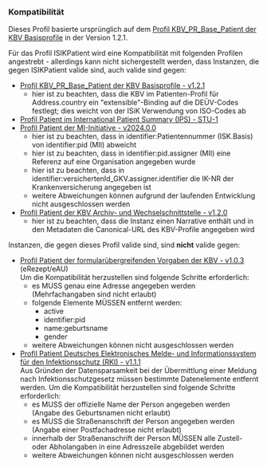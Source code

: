 ### Kompatibilität

Dieses Profil basierte ursprünglich auf dem [Profil KBV_PR_Base_Patient der KBV Basisprofile](https://simplifier.net/base1x0/kbv_pr_base_patient) in der Version 1.2.1.

Für das Profil ISIKPatient wird eine Kompatibilität mit folgenden Profilen angestrebt - allerdings kann nicht sichergestellt werden, dass Instanzen, die gegen ISIKPatient valide sind, auch valide sind gegen:
* [Profil KBV_PR_Base_Patient der KBV Basisprofile - v1.2.1](https://simplifier.net/packages/kbv.basis/1.2.1)
  * hier ist zu beachten, dass die KBV im Patienten-Profil für Address.country ein "extensible"-Binding auf die DEÜV-Codes festlegt; dies weicht von der ISiK Verwendung von ISO-Codes ab
* [Profil Patient im International Patient Summary (IPS) - STU-1](https://hl7.org/fhir/uv/ips/StructureDefinition-Patient-uv-ips.html)
* [Profil Patient der MI-Initiative - v2024.0.0](https://www.medizininformatik-initiative.de/fhir/core/modul-person/StructureDefinition/Patient)
  * hier ist zu beachten, dass in identifier:Patientennummer (ISK.Basis) von identifier:pid (MII) abweicht
  * hier ist zu beachten, dass in identifier:pid.assigner (MII) eine Referenz auf eine Organisation angegeben wurde
  * hier ist zu beachten, dass in identifier:versichertenId_GKV.assigner.identifier die IK-NR der Krankenversicherung angegeben ist
  * weitere Abweichungen können aufgrund der laufenden Entwicklung nicht ausgeschlossen werden
* [Profil Patient der KBV Archiv- und Wechselschnittstelle - v1.2.0](https://simplifier.net/pvs-archivierungs-undwechselschnittstelle/kbv_pr_aw_patient)
  * hier ist zu beachten, dass die Instanz einen Narrative enthält und in den Metadaten die Canonical-URL des KBV-Profile angegeben wird

Instanzen, die gegen dieses Profil valide sind, sind **nicht** valide gegen:

* [Profil Patient der formularübergreifenden Vorgaben der KBV - v1.0.3](https://simplifier.net/for/kbvprforpatient) (eRezept/eAU) <br/>
Um die Kompatibilität herzustellen sind folgende Schritte erforderlich:
  * es MUSS genau eine Adresse angegeben werden (Mehrfachangaben sind nicht erlaubt)
  * folgende Elemente MÜSSEN entfernt werden: 
    * active
    * identifier:pid
    * name:geburtsname
    * gender
  * weitere Abweichungen können  nicht ausgeschlossen werden
* [Profil Patient Deutsches Elektronisches Melde- und Informationssystem für den Infektionsschutz (RKI) - v1.1.1](https://simplifier.net/demis/notifiedperson) <br/>
Aus Gründen der Datensparsamkeit bei der Übermittlung einer Meldung nach Infektionsschutzgesetz müssen bestimmte Datenelemente entfernt werden. Um die Kompatibilität herzustellen sind folgende Schritte erforderlich:
  * es MUSS der offizielle Name der Person angegeben werden (Angabe des Geburtsnamen nicht erlaubt)
  * es MUSS die Straßenanschrift der Person angegeben werden (Angabe einer Postfachadresse nicht erlaubt)
  * innerhalb der Straßenanschrift der Person MÜSSEN alle Zustell- oder Abholangaben in eine Adresszeile abgebildet werden
  * weitere Abweichungen können nicht ausgeschlossen werden